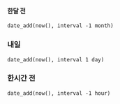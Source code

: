 #### 한달 전
``` mysql
date_add(now(), interval -1 month)
```

### 내일
``` mysql
date_add(now(), interval 1 day)
```

### 한시간 전
``` mysql
date_add(now(), interval -1 hour)
```
